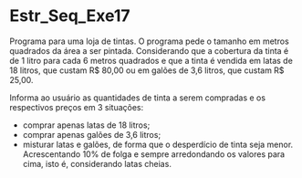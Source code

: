 # Estr_Seq_Exe17
Programa para uma loja de tintas. O programa pede o tamanho em metros quadrados da área a ser pintada. Considerando que a cobertura da tinta é de 1 litro para cada 6 metros quadrados e que a tinta é vendida em latas de 18 litros, que custam R$ 80,00 ou em galões de 3,6 litros, que custam R$ 25,00.

Informa ao usuário as quantidades de tinta a serem compradas e os respectivos preços em 3 situações:
* comprar apenas latas de 18 litros;
* comprar apenas galões de 3,6 litros;
* misturar latas e galões, de forma que o desperdício de tinta seja menor. Acrescentando 10% de folga e sempre arredondando os valores para cima, isto é, considerando latas cheias.